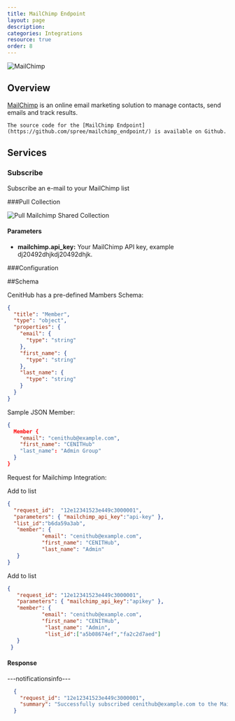 ```yaml
---
title: MailChimp Endpoint
layout: page
description:
categories: Integrations
resource: true
order: 8
---
```


![MailChimp]({{site.baseurl}}/img/integrations/mailchimp.png)

## Overview

[MailChimp](http://www.mailchimp.com/) is an online email marketing solution to manage contacts, send emails and track results. 

```
The source code for the [MailChimp Endpoint](https://github.com/spree/mailchimp_endpoint/) is available on Github.
```
## Services

### Subscribe

Subscribe an e-mail to your MailChimp list

###Pull Collection

![Pull Mailchimp Shared Collection]({{site.baseurl}}/img/integrations/mailchimp/mailchimp_config.jpg)

#### Parameters

 * **mailchimp.api_key:** Your MailChimp API key, example dj20492dhjkdj20492dhjk.

###Configuration

##Schema

CenitHub has a pre-defined Mambers Schema:

```json
{
  "title": "Member",
  "type": "object",
  "properties": {
    "email": {
      "type": "string"
    },
    "first_name": {
      "type": "string"
    },
    "last_name": {
      "type": "string"
    }
  }
}
```

Sample JSON Member:

```json
{
  Member {
    "email": "cenithub@example.com",
    "first_name": "CENITHub"
    "last_name": "Admin Group"
  }
}
```

Request for Mailchimp Integration:

Add to list

```json
{
  "request_id":  "12e12341523e449c3000001", 
  "parameters": { "mailchimp_api_key":"api-key" }, 
  "list_id":"b6da59a3ab", 
   "member": { 
           "email": "cenithub@example.com", 
           "first_name": "CENITHub", 
           "last_name": "Admin" 
   } 
}
```

Add to list

```json
{
   "request_id": "12e12341523e449c3000001", 
   "parameters": { "mailchimp_api_key":"apikey" }, 
   "member": { 
           "email": "cenithub@example.com", 
           "first_name": "CENITHub", 
            "last_name": "Admin",
            "list_id":["a5b08674ef","fa2c2d7aed"]
   } 
 }
```
#### Response

---notificationsinfo---

```json
  {
    "request_id": "12e12341523e449c3000001",
    "summary": "Successfully subscribed cenithub@example.com to the MailChimp list(s)"
  }
```
